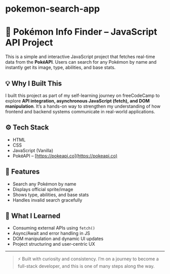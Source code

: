 # pokemon-search-app
# 🧠 Pokémon Info Finder – JavaScript API Project

This is a simple and interactive JavaScript project that fetches real-time data from the **PokéAPI**. Users can search for any Pokémon by name and instantly get its image, type, abilities, and base stats.

## 💡 Why I Built This
I built this project as part of my self-learning journey on freeCodeCamp to explore **API integration, asynchronous JavaScript (fetch), and DOM manipulation**. It’s a hands-on way to strengthen my understanding of how frontend and backend systems communicate in real-world applications.

## ⚙️ Tech Stack
- HTML
- CSS
- JavaScript (Vanilla)
- PokéAPI – [https://pokeapi.co](https://pokeapi.co)

## 🎯 Features
- Search any Pokémon by name
- Displays official sprite/image
- Shows type, abilities, and base stats
- Handles invalid search gracefully

## 🚀 What I Learned
- Consuming external APIs using `fetch()`
- Async/Await and error handling in JS
- DOM manipulation and dynamic UI updates
- Project structuring and user-centric UX
---

> ⚡ Built with curiosity and consistency. I’m on a journey to become a full-stack developer, and this is one of many steps along the way.

